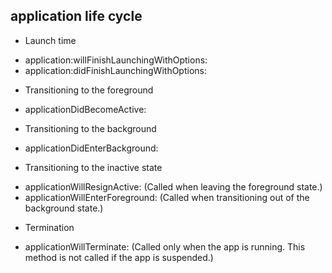 
## application life cycle
- Launch time
 * application:willFinishLaunchingWithOptions:
 * application:didFinishLaunchingWithOptions:
- Transitioning to the foreground
 * applicationDidBecomeActive:
- Transitioning to the background
 * applicationDidEnterBackground:
- Transitioning to the inactive state
 * applicationWillResignActive: (Called when leaving the foreground state.)
 * applicationWillEnterForeground: (Called when transitioning out of the background state.)
- Termination
 * applicationWillTerminate: (Called only when the app is running. This method is not called if the app is suspended.)


